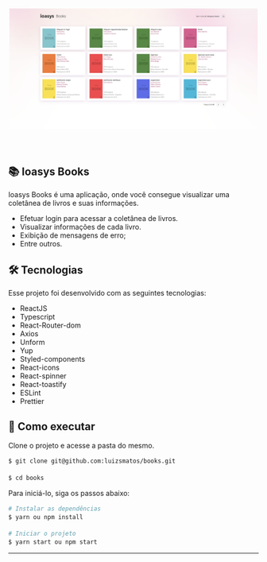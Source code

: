 <h1 align="center">
    <img alt="Books" src="./layout.png" width="500px"/>
</h1>

<br>

## 📚 Ioasys Books

Ioasys Books é uma aplicação, onde você consegue visualizar uma coletânea de livros e suas informações.
- Efetuar login para acessar a coletânea de livros.
- Visualizar informações de cada livro.
- Exibição de mensagens de erro;
- Entre outros.

## 🛠 Tecnologias

Esse projeto foi desenvolvido com as seguintes tecnologias:

- ReactJS
- Typescript
- React-Router-dom
- Axios
- Unform
- Yup
- Styled-components
- React-icons
- React-spinner
- React-toastify
- ESLint
- Prettier

## 🚀 Como executar

Clone o projeto e acesse a pasta do mesmo.

```bash
$ git clone git@github.com:luizsmatos/books.git

$ cd books
```

Para iniciá-lo, siga os passos abaixo:
```bash
# Instalar as dependências
$ yarn ou npm install

# Iniciar o projeto
$ yarn start ou npm start
```

---
